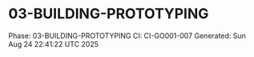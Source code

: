 # 03-BUILDING-PROTOTYPING
Phase: 03-BUILDING-PROTOTYPING
CI: CI-GO001-007
Generated: Sun Aug 24 22:41:22 UTC 2025
